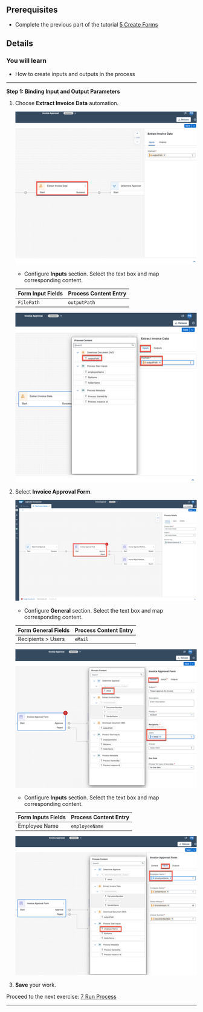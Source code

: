 ## Prerequisites
- Complete the previous part of the tutorial [5 Create Forms](https://github.com/SAP-samples/process-automation-enablement/tree/main/Workshops/LCNC_Roadshow/SAP%20Process%20Automation/5%20Create%20Forms/spa-dox-forms.md)

## Details
### You will learn
  - How to create inputs and outputs in the process

---

**Step 1: Binding Input and Output Parameters**

1. Choose **Extract Invoice Data** automation.

    ![Invoice Data](066a.png)

    - Configure **Inputs** section. Select the text box and map corresponding content.

    |  **Form Input Fields**    | **Process Content Entry**
    |  :------------- | :-------------
    |  `FilePath`    | `outputPath`

    ![Configure Inputs 2](077.png)

3. Select **Invoice Approval Form**.

    ![Invoice Approval Form](099a.png)

    - Configure **General** section. Select the text box and map corresponding content.

    |  **Form General Fields**    | **Process Content Entry**
    |  :------------- | :-------------
    |  Recipients > Users  | `eMail`


    ![Configure General ](111.png)

    - Configure **Inputs** section. Select the text box and map corresponding content.

    |  **Form Inputs Fields**    | **Process Content Entry**
    |  :------------- | :-------------
    |  Employee Name  | `employeeName`

    ![Configure Inputs 4 ](112a.png)

4. **Save** your work.

  Proceed to the next exercise: [7 Run Process](https://github.com/SAP-samples/process-automation-enablement/tree/main/Workshops/LCNC_Roadshow/SAP%20Process%20Automation/7%20Run%20Process/spa-dox-run-api-trigger.md)




---
